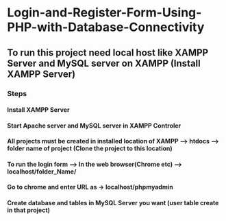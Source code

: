 # Login-and-Register-Form-Using-PHP-with-Database-Connectivity
## To run this project need local host like XAMPP Server and MySQL server on XAMPP (Install XAMPP Server)

### Steps
#### Install XAMPP Server
#### Start Apache server and MySQL server in XAMPP Controler
#### All projects must be created in installed location of XAMPP --> htdocs --> folder name of project (Clone the project to this location)
#### To run the login form --> In the web browser(Chrome etc) --> localhost/folder_Name/
#### Go to chrome and enter URL as → localhost/phpmyadmin
#### Create database and tables in MySQL Server you want (user table create in that project)

 

